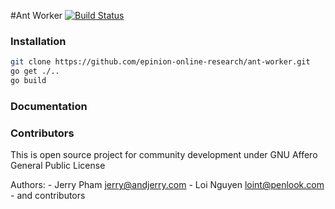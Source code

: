 #Ant Worker
[![Build Status](https://travis-ci.org/epinion-online-research/ant-worker.svg)](https://travis-ci.org/epinion-online-research/ant-worker)

### Installation
```bash
git clone https://github.com/epinion-online-research/ant-worker.git
go get ./..
go build
```
### Documentation

### Contributors
This is open source project for community development under GNU Affero General Public License

Authors:
	- Jerry Pham <jerry@andjerry.com>
	- Loi Nguyen <loint@penlook.com>
	- and contributors